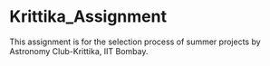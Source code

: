 # Krittika_Assignment
This assignment is for the selection process of summer projects by Astronomy Club-Krittika, IIT Bombay.
